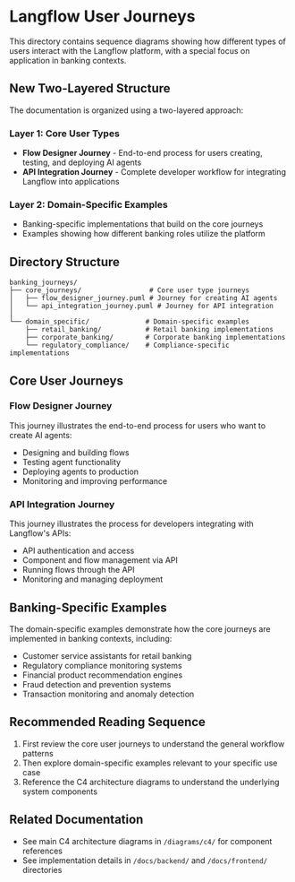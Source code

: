 # Langflow User Journeys

This directory contains sequence diagrams showing how different types of users interact with the Langflow platform, with a special focus on application in banking contexts.

## New Two-Layered Structure

The documentation is organized using a two-layered approach:

### Layer 1: Core User Types
- **Flow Designer Journey** - End-to-end process for users creating, testing, and deploying AI agents
- **API Integration Journey** - Complete developer workflow for integrating Langflow into applications

### Layer 2: Domain-Specific Examples
- Banking-specific implementations that build on the core journeys
- Examples showing how different banking roles utilize the platform

## Directory Structure

```
banking_journeys/
├── core_journeys/                 # Core user type journeys
│   ├── flow_designer_journey.puml # Journey for creating AI agents
│   └── api_integration_journey.puml # Journey for API integration
│
└── domain_specific/              # Domain-specific examples
    ├── retail_banking/           # Retail banking implementations
    ├── corporate_banking/        # Corporate banking implementations
    └── regulatory_compliance/    # Compliance-specific implementations
```

## Core User Journeys

### Flow Designer Journey
This journey illustrates the end-to-end process for users who want to create AI agents:
- Designing and building flows
- Testing agent functionality
- Deploying agents to production
- Monitoring and improving performance

### API Integration Journey
This journey illustrates the process for developers integrating with Langflow's APIs:
- API authentication and access
- Component and flow management via API
- Running flows through the API
- Monitoring and managing deployment

## Banking-Specific Examples

The domain-specific examples demonstrate how the core journeys are implemented in banking contexts, including:

- Customer service assistants for retail banking
- Regulatory compliance monitoring systems
- Financial product recommendation engines
- Fraud detection and prevention systems
- Transaction monitoring and anomaly detection

## Recommended Reading Sequence

1. First review the core user journeys to understand the general workflow patterns
2. Then explore domain-specific examples relevant to your specific use case
3. Reference the C4 architecture diagrams to understand the underlying system components

## Related Documentation

- See main C4 architecture diagrams in `/diagrams/c4/` for component references
- See implementation details in `/docs/backend/` and `/docs/frontend/` directories 